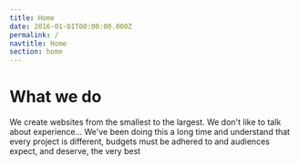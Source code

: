 ```yaml
---
title: Home
date: 2016-01-01T00:00:00.000Z
permalink: /
navtitle: Home
section: home
---
```

# What we do

We create websites from the smallest to the largest. We don't like to talk about experience... We've been doing this a long time and understand that every project is different, budgets must be adhered to and audiences expect, and deserve, the very best


